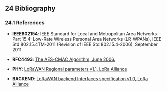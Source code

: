 ## 24 Bibliography

### 24.1 References

- **IEEE802154**: IEEE Standard for Local and Metropolitan Area Networks—Part 15.4: Low-Rate Wireless Personal Area Networks (LR-WPANs), IEEE Std 802.15.4TM-2011 (Revision of IEEE Std 802.15.4-2006), September 2011.

- **RFC4493**: [The AES-CMAC Algorithm, June 2006.][rfc4493]

- **PHY**: [LoRaWAN Regional parameters v1.1, LoRa Alliance][lora-band]

- **BACKEND**: [LoRaWAN backend Interfaces specification v1.0, LoRa Alliance][backend10]


[//]: #(以下为注释和链接)
[lora-band]: https://lora-alliance.org/resource-hub/lorawantm-regional-parameters-v11rb
[rfc4493]: https://tools.ietf.org/html/rfc4493.html
[backend10]: https://lora-alliance.org/resource-hub/lorawanr-back-end-interfaces-v10

